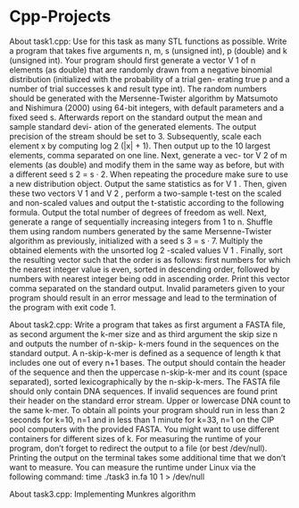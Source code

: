# Cpp-Projects
About task1.cpp:
Use for this task as many STL functions as possible. Write a program that takes five
arguments n, m, s (unsigned int), p (double) and k (unsigned int). Your program
should first generate a vector V 1 of n elements (as double) that are randomly drawn
from a negative binomial distribution (initialized with the probability of a trial gen-
erating true p and a number of trial successes k and result type int). The random
numbers should be generated with the Mersenne-Twister algorithm by Matsumoto
and Nishimura (2000) using 64-bit integers, with default parameters and a fixed seed
s. Afterwards report on the standard output the mean and sample standard devi-
ation of the generated elements. The output precision of the stream should be set
to 3. Subsequently, scale each element x by computing log 2 (|x| + 1). Then output
up to the 10 largest elements, comma separated on one line. Next, generate a vec-
tor V 2 of m elements (as double) and modify them in the same way as before, but
with a different seed s 2 = s · 2. When repeating the procedure make sure to use
a new distribution object. Output the same statistics as for V 1 . Then, given these
two vectors V 1 and V 2 , perform a two-sample t-test on the scaled and non-scaled
values and output the t-statistic according to the following formula. Output the
total number of degrees of freedom as well. Next, generate a range of sequentially
increasing integers from 1 to n. Shuffle them using random numbers generated by
the same Mersenne-Twister algorithm as previously, initialized with a seed s 3 = s · 7.
Multiply the obtained elements with the unsorted log 2 -scaled values V 1 . Finally,
sort the resulting vector such that the order is as follows: first numbers for which the
nearest integer value is even, sorted in descending order, followed by numbers with
nearest integer being odd in ascending order. Print this vector comma separated on
the standard output. Invalid parameters given to your program should result in an
error message and lead to the termination of the program with exit code 1.

About task2.cpp:
Write a program that takes as first argument a FASTA file, as second argument the
k-mer size and as third argument the skip size n and outputs the number of n-skip-
k-mers found in the sequences on the standard output. A n-skip-k-mer is defined as
a sequence of length k that includes one out of every n+1 bases. The output should
contain the header of the sequence and then the uppercase n-skip-k-mer and its
count (space separated), sorted lexicographically by the n-skip-k-mers. The FASTA
file should only contain DNA sequences. If invalid sequences are found print their
header on the standard error stream. Upper or lowercase DNA count to the same
k-mer. To obtain all points your program should run in less than 2 seconds for k=10,
n=1 and in less than 1 minute for k=33, n=1 on the CIP pool computers with the
provided FASTA. You might want to use different containers for different sizes of k.
For measuring the runtime of your program, don’t forget to redirect the output to a
file (or best /dev/null). Printing the output on the terminal takes some additional
time that we don’t want to measure. You can measure the runtime under Linux via
the following command:
time ./task3 in.fa 10 1 > /dev/null

About task3.cpp:
Implementing Munkres algorithm

